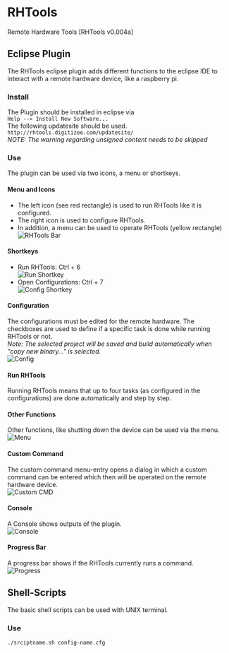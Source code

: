 # RHTools
Remote Hardware Tools [RHTools v0.004a]

## Eclipse Plugin
The RHTools eclipse plugin adds different functions to the eclipse IDE to
interact with a remote hardware device, like a raspberry pi.

### Install
The Plugin should be installed in eclipse via  
`Help --> Install New Software...`   
The following updatesite should be used.  
`http://rhtools.digitizee.com/updatesite/`   
*NOTE: The warning regarding unsigned content needs to be skipped*   

### Use
The plugin can be used via two icons, a menu or shortkeys.

#### Menu and Icons
* The left icon (see red rectangle) is used to run RHTools like it is configured.
* The right icon is used to configure RHTools.  
* In addition, a menu can be used to operate RHTools (yellow rectangle)  
![RHTools Bar](https://github.com/uwlau/RHTools/blob/master/help/bar.png?raw=true)

#### Shortkeys
* Run RHTools: Ctrl + 6  
![Run Shortkey](https://github.com/uwlau/RHTools/blob/master/help/shortkey_exec.png?raw=true)
* Open Configurations: Ctrl + 7  
![Config Shortkey](https://github.com/uwlau/RHTools/blob/master/help/shortkey_config.png?raw=true)

#### Configuration
The configurations must be edited for the remote hardware. The checkboxes are
used to define if a specific task is done while running RHTools or not.  
*Note: The selected project will be saved and build automatically when "copy new binary..." is selected.*    
![Config](https://github.com/uwlau/RHTools/blob/master/help/config.png?raw=true)

#### Run RHTools 
Running RHTools means that up to four tasks (as configured in the configurations)
are done automatically and step by step.

#### Other Functions
Other functions, like shutting down the device can be used via the menu.  
![Menu](https://github.com/uwlau/RHTools/blob/master/help/menu.png?raw=true)

#### Custom Command
The custom command menu-entry opens a dialog in which a custom command can be
entered which then will be operated on the remote hardware device.  
![Custom CMD](https://github.com/uwlau/RHTools/blob/master/help/custom_cmd.png?raw=true)

#### Console 
A Console shows outputs of the plugin.  
![Console](https://github.com/uwlau/RHTools/blob/master/help/console.png?raw=true)

#### Progress Bar
A progress bar shows if the RHTools currently runs a command.  
![Progress](https://github.com/uwlau/RHTools/blob/master/help/progress.png?raw=true)


## Shell-Scripts
The basic shell scripts can be used with UNIX terminal.
### Use
`./srciptname.sh config-name.cfg` 
